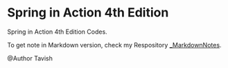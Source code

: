 # Spring in Action 4th Edition

Spring in Action 4th Edition Codes.

To get note in Markdown version, check my Respository [_MarkdownNotes](https://github.com/Tavi3h/_MarkdownNotes).

@Author Tavish
